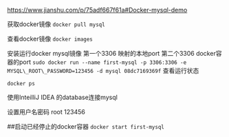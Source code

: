 https://www.jianshu.com/p/75adf667f61a#Docker-mysql-demo

获取docker镜像
`docker pull mysql`

查看docker镜像
`docker images`

安装运行docker mysql镜像 第一个3306 映射的本地port 第二个3306 docker容器的port
``sudo docker run --name first-mysql -p 3306:3306 -e MYSQL\_ROOT\_PASSWORD=123456 -d mysql 08dc7169369f``
查看运行状态

``docker ps``

使用InteilliJ IDEA 的database连接mysql

设置用户名密码
root  123456

##启动已经停止的docker容器
``docker start first-mysql``